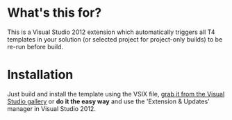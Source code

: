 # What's this for?

This is a Visual Studio 2012 extension which automatically triggers all T4 templates in your solution (or selected project for project-only builds) to be re-run before build.

# Installation

Just build and install the template using the VSIX file, [grab it from the Visual Studio gallery](http://visualstudiogallery.msdn.microsoft.com/84e6f033-6da3-4641-a058-12feef0a33b9) or **do it the easy way** and use the 'Extension & Updates' manager in Visual Studio 2012.